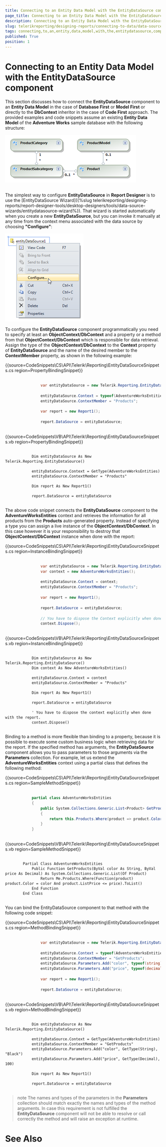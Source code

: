 ```yaml
---
title: Connecting to an Entity Data Model with the EntityDataSource component
page_title: Connecting to an Entity Data Model with the EntityDataSource component | for Telerik Reporting Documentation
description: Connecting to an Entity Data Model with the EntityDataSource component
slug: telerikreporting/designing-reports/connecting-to-data/data-source-components/entitydatasource-component/connecting-to-an-entity-data-model-with-the-entitydatasource-component
tags: connecting,to,an,entity,data,model,with,the,entitydatasource,component
published: True
position: 1
---
```


# Connecting to an Entity Data Model with the EntityDataSource component



This section discusses how to connect the __EntityDataSource__ component to an 
    	__Entity Data Model__ in the case of __Database First__ or __Model First__ 
        or directly to the __DbContext__ inheritor  in the case of __Code First__ approach. 
        The provided examples and code snippets assume an existing
        __Entity Data Model__ of the __Adventure Works__ sample database with the following structure:

  
  ![](images/DataSources/EntityDataSourceAdventureWorksEntityModel.png)

## 

The simplest way to configure __EntityDataSource__ in __Report Designer__ is to use 
      	the [EntityDataSource Wizard]({%slug telerikreporting/designing-reports/report-designer-tools/desktop-designers/tools/data-source-wizards/entitydatasource-wizard%}). That wizard is started automatically when you create a new __EntityDataSource__, but you can invoke 
      	it manually at any time from the context menu associated with the data source by choosing __"Configure"__:

  
  ![](images/DataSources/EntityDataSourceConfigure.png)

To configure the __EntityDataSource__ component programmatically you need to specify at least an __ObjectContext/DbContext__      	and a property or a method from that __ObjectContext/DbContext__ which is responsible for data retrieval. Assign the type of 
      	the __ObjectContext/DbContext__ to the __Context__ property of __EntityDataSource__ and the name of the desired member to the 
      	__ContextMember__ property, as shown in the following example:
      	

{{source=CodeSnippets\CS\API\Telerik\Reporting\EntityDataSourceSnippets.cs region=PropertyBindingSnippet}}
````C#
	
	            var entityDataSource = new Telerik.Reporting.EntityDataSource();
	
	            entityDataSource.Context = typeof(AdventureWorksEntities);
	            entityDataSource.ContextMember = "Products";
	
	            var report = new Report1();
	
	            report.DataSource = entityDataSource;
	
````



{{source=CodeSnippets\VB\API\Telerik\Reporting\EntityDataSourceSnippets.vb region=PropertyBindingSnippet}}
````VB
	
	        Dim entityDataSource As New Telerik.Reporting.EntityDataSource()
	
	        entityDataSource.Context = GetType(AdventureWorksEntities)
	        entityDataSource.ContextMember = "Products"
	
	        Dim report As New Report1()
	
	        report.DataSource = entityDataSource
	
````



The above code snippet connects the __EntityDataSource__ component to the __AdventureWorksEntities__ 
      	context and retrieves the information for all products from the __Products__ auto-generated property.
Instead of specifying a type you can assign a live instance of the __ObjectContext/DbContext__. In this case however it is 
      	your responsibility to destroy that __ObjectContext/DbContext__ instance when done with the report:
      	

{{source=CodeSnippets\CS\API\Telerik\Reporting\EntityDataSourceSnippets.cs region=InstanceBindingSnippet}}
````C#
	
	            var entityDataSource = new Telerik.Reporting.EntityDataSource();
	            var context = new AdventureWorksEntities();
	
	            entityDataSource.Context = context;
	            entityDataSource.ContextMember = "Products";
	
	            var report = new Report1();
	
	            report.DataSource = entityDataSource;
	
	            // You have to dispose the Context explicitly when done with the report.
	            context.Dispose();
	
````



{{source=CodeSnippets\VB\API\Telerik\Reporting\EntityDataSourceSnippets.vb region=InstanceBindingSnippet}}
````VB
	
	        Dim entityDataSource As New Telerik.Reporting.EntityDataSource()
	        Dim context As New AdventureWorksEntities()
	
	        entityDataSource.Context = context
	        entityDataSource.ContextMember = "Products"
	
	        Dim report As New Report1()
	
	        report.DataSource = entityDataSource
	
	        ' You have to dispose the context explicitly when done with the report.
	        context.Dispose()
	
````



Binding to a method is more flexible than binding to a property, because it is possible to execute some 
      	custom business logic when retrieving data for the report. If the specified method has arguments, the 
      	__EntityDataSource__ component allows you to pass parameters to those arguments via the __Parameters__ collection. 
      	For example, let us extend the __AdventureWorksEntities__ context using a partial class that defines the following
      	method:
      	

{{source=CodeSnippets\CS\API\Telerik\Reporting\EntityDataSourceSnippets.cs region=SampleMethodSnippet}}
````C#
	
	        partial class AdventureWorksEntities
	        {
	            public System.Collections.Generic.List<Product> GetProducts(string color, decimal price)
	            {
	                return this.Products.Where(product => product.Color == color && product.ListPrice <= price).ToList();
	            }
	        }
	
````



{{source=CodeSnippets\VB\API\Telerik\Reporting\EntityDataSourceSnippets.vb region=SampleMethodSnippet}}
````VB
	
	    Partial Class AdventureWorksEntities
	        Public Function GetProducts(ByVal color As String, ByVal price As Decimal) As System.Collections.Generic.List(Of Product)
	            Return Me.Products.Where(Function(product) product.Color = color And product.ListPrice <= price).ToList()
	        End Function
	    End Class
	
````



You can bind the EntityDataSource component to that method with the following code snippet:
      	

{{source=CodeSnippets\CS\API\Telerik\Reporting\EntityDataSourceSnippets.cs region=MethodBindingSnippet}}
````C#
	
	            var entityDataSource = new Telerik.Reporting.EntityDataSource();
	
	            entityDataSource.Context = typeof(AdventureWorksEntities);
	            entityDataSource.ContextMember = "GetProducts";
	            entityDataSource.Parameters.Add("color", typeof(string), "Black");
	            entityDataSource.Parameters.Add("price", typeof(decimal), 100);
	
	            var report = new Report1();
	
	            report.DataSource = entityDataSource;
	
````



{{source=CodeSnippets\VB\API\Telerik\Reporting\EntityDataSourceSnippets.vb region=MethodBindingSnippet}}
````VB
	
	        Dim entityDataSource As New Telerik.Reporting.EntityDataSource()
	
	        entityDataSource.Context = GetType(AdventureWorksEntities)
	        entityDataSource.ContextMember = "GetProducts"
	        entityDataSource.Parameters.Add("color", GetType(String), "Black")
	        entityDataSource.Parameters.Add("price", GetType(Decimal), 100)
	
	        Dim report As New Report1()
	
	        report.DataSource = entityDataSource
	
````



>note The names and types of the parameters in the  __Parameters__  collection should match exactly the names and 	types of the method arguments. In case this requirement is not fulfilled the  __EntityDataSource__  component will 	not be able to resolve or call correctly the method and will raise an exception at runtime.


# See Also

